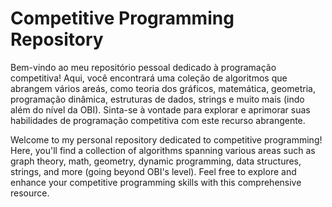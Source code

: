 # Competitive Programming Repository

Bem-vindo ao meu repositório pessoal dedicado à programação competitiva! Aqui, você encontrará uma coleção de algoritmos que abrangem vários areás, como teoria dos gráficos, matemática, geometria, programação dinâmica, estruturas de dados, strings e muito mais (indo além do nível da OBI). Sinta-se à vontade para explorar e aprimorar suas habilidades de programação competitiva com este recurso abrangente.

Welcome to my personal repository dedicated to competitive programming! Here, you'll find a collection of algorithms spanning various areas such as graph theory, math, geometry, dynamic programming, data structures, strings, and more (going beyond OBI's level). Feel free to explore and enhance your competitive programming skills with this comprehensive resource.

